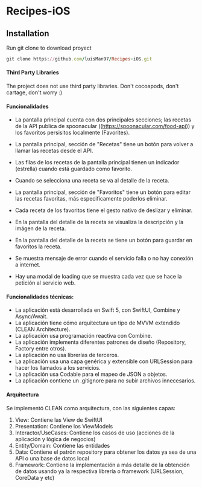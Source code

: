 # Recipes-iOS

## Installation
Run git clone to download proyect

```ruby
git clone https://github.com/luisMan97/Recipes-iOS.git
```

#### Third Party Libraries
The project does not use third party libraries. Don't cocoapods, don't cartage, don't worry :)

#### Funcionalidades
- La pantalla principal cuenta con dos principales secciones; las recetas de la API publica de spoonacular ((https://spoonacular.com/food-api)) y los favoritos persisitos localmente (Favorites).
- La pantalla principal, sección de "Recetas" tiene un botón para volver a llamar las recetas desde el API.
- Las filas de los recetas de la pantalla principal tienen un indicador (estrella) cuando está guardado como favorito.
- Cuando se selecciona una receta se va al detalle de la receta.
- La pantalla principal, sección de "Favoritos" tiene un botón para editar las recetas favoritas, más especificamente poderlos eliminar.
- Cada receta de los favoritos tiene el gesto nativo de deslizar y eliminar.
- En la pantalla del detalle de la receta se visualiza la descripción y la imágen de la receta.
- En la pantalla del detalle de la receta se tiene un botón para guardar en favoritos la receta.

- Se muestra mensaje de error cuando el servicio falla o no hay conexión a internet.
- Hay una modal de loading que se muestra cada vez que se hace la petición al servicio web.

#### Funcionalidades técnicas:
- La aplicación está desarrollada en Swift 5, con SwiftUI, Combine y Async/Await.
- La aplicación tiene cómo arquitectura un tipo de MVVM extendido (CLEAN Architecture).
- La aplicación usa programación reactiva con Combine.
- La aplicación implementa diferentes patrones de diseño (Repository, Factory entre otros).
- La aplicación no usa librerías de terceros.
- La aplicación usa una capa genérica y extensible con URLSession para hacer los llamados a los servicios.  
- La aplicación usa Codable para el mapeo de JSON a objetos. 
- La aplicación contiene un .gitignore para no subir archivos innecesarios.

#### Arquitectura
Se implementó CLEAN como arquitectura, con las siguientes capas:
1) View: Contiene las View de SwiftUI
2) Presentation: Contiene los ViewModels
3) Interactor/UseCases: Contiene los casos de uso (acciones de la aplicación y lógica de negocios)
4) Entity/Domain: Contiene las entidades
5) Data: Contiene el patrón repository para obtener los datos ya sea de una API o una base de datos local
6) Framework: Contiene la implementación a más detalle de la obtención de datos usando ya la respectiva librería o framework (URLSession, CoreData y etc)
